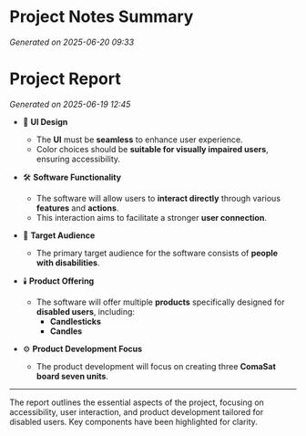 # Project Notes Summary

*Generated on 2025-06-20 09:33*

# Project Report

*Generated on 2025-06-19 12:45*

- 🎨 **UI Design**
  - The **UI** must be **seamless** to enhance user experience.
  - Color choices should be **suitable for visually impaired users**, ensuring accessibility.

- 🛠️ **Software Functionality**
  - The software will allow users to **interact directly** through various **features** and **actions**.
  - This interaction aims to facilitate a stronger **user connection**.

- 👥 **Target Audience**
  - The primary target audience for the software consists of **people with disabilities**.

- 🕯️ **Product Offering**
  - The software will offer multiple **products** specifically designed for **disabled users**, including:
    - **Candlesticks**
    - **Candles**

- ⚙️ **Product Development Focus**
  - The product development will focus on creating three **ComaSat board seven units**.

---

The report outlines the essential aspects of the project, focusing on accessibility, user interaction, and product development tailored for disabled users. Key components have been highlighted for clarity.